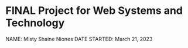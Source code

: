 # FINAL Project for Web Systems and Technology

NAME: Misty Shaine Niones
DATE STARTED: March 21, 2023
